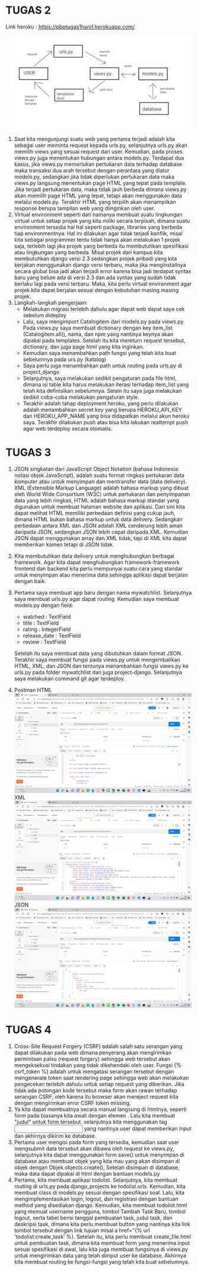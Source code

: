 # TUGAS 2
Link heroku : https://pbptugas1hanif.herokuapp.com/

![alt text](https://github.com/IkhlasulHanif/Tugas2PBP/blob/main/images/bagan.png)
1. Saat kita mengunjungi suatu web yang pertama terjadi adalah kita sebagai user meminta request kepada urls.py, selanjutnya urls.py akan memilih views yang sesuai request dari user. Kemudian, pada proses views.py juga menentukan hubungan antara models.py. Terdapat dua kasus, jika views.py memerlukan pertukaran data terhadap database maka transaksi dua arah tersebut dengan perantara yang diatur models.py, sedangkan jika tidak diperlukan pertukaran data maka views.py langsung menentukan page HTML yang tepat pada template. Jika terjadi pertukaran data, maka tidak jauh berbeda dimana views.py akan memilih page HTML yang tepat, tetapi akan menggunakan data melalui models.py. Terakhir HTML yang terpilih akan menampilkan response berupa tampilan web yang diinginkan oleh user.
2. Virtual environment seperti dari namanya membuat suatu lingkungan virtual untuk setiap projek yang kita miliki secara terpisah, dimana suatu environment tersedia hal hal seperti package, libraries yang berbeda tiap environmentnya. Hal ini dilakukan agar tidak terjadi konflik, misal kita sebagai programmer tentu tidak hanya akan melakukan 1 projek saja, terlebih lagi jika projek yang berbeda itu membutuhkan spesifikasi atau lingkungan yang berbeda. Misal projek dari kampus kita membutuhkan django versi 2.3 sedangkan projek pribadi yang kita kerjakan menggunakan django versi terbaru, maka jika menginstallnya secara global bisa jadi akan terjadi error karena bisa jadi terdapat syntax baru yang belum ada di versi 2.3 dan ada syntax yang sudah tidak berlaku lagi pada versi terbaru. Maka, kita perlu virtual environment agar projek kita dapat berjalan sesuai dengan kebutuhan masing masing projek.
3. Langkah-langkah pengerjaan:
   + Melakukan migrasi terlebih dahulu agar dapat web dapat saya cek sebelum dideploy
   + Lalu, saya mengimport Catalogitem dari models.py pada views.py. Pada views.py saya membuat dictionary dengan key item_list (Catalogitem.all(), nama, dan npm yang        nantinya keynya akan dipakai pada templates. Setelah itu kita mereturn request tersebut, dictionary, dan juga page html yang kita inginkan.
   + Kemudian saya menambahkan path fungsi yang telah kita buat sebelumnya pada urs.py (katalog)
   + Saya perlu juga menambahkan path untuk routing pada urls.py di project_django
   + Selanjutnya, saya melakukan sedikit pengaturan pada file html, dimana isi table kita harus melakukan iterasi terhadap item_list yang telah kita definisikan              sebelumnya. Selain itu saya juga melakukan sedikit coba-coba melakukan pengaturan style.
   + Terakhir adalah tahap deployment heroku, yang perlu dilakukan adalah menambahkan secret key yang berupa HEROKU_API_KEY dan HEROKU_APP_NAME yang bisa didapatkan          melalui akun heroku saya. Terakhir dilakukan push atau bisa kita lakukan reattempt push agar web terdeploy secara otomatis.
# TUGAS 3
1. JSON singkatan dari JavaScript Object Notation (bahasa Indonesia: notasi objek JavaScript), adalah suatu format ringkas pertukaran data komputer atau untuk menyimpan dan mentransfer data (data delivery). XML (Extensible Markup Language) adalah bahasa markup yang dibuat oleh World Wide Consortium (W3C) untuk pertukaran dan penyimpanan data yang lebih ringkas, HTML adalah bahasa markup standar yang digunakan untuk membuat halaman website dan aplikasi. Dari sini kita dapat melihat HTML memiliki perbedaan definisi yang cukup jauh, dimana HTML bukan bahasa markup untuk data delivery. Sedangkan perbedaan antara XML dan JSON adalah XML cenderung lebih aman daripada JSON, sedangkan JSON lebih cepat daripada XML. Kemudian JSON dapat menggunakan array dan XML tidak, tapi di XML kita dapat memberikan komen tetapi di JSON tidak.

2. Kita membutuhkan data delivery untuk menghubungkan berbagai framework. Agar kita dapat menghubungkan framework-framework frontend dan backend kita perlu mempunyai suatu cara yang standar untuk menyimpan atau menerima data sehingga aplikasi dapat berjalan dengan baik.

3. Pertama saya membuat app baru dengan nama mywatchlist. Selanjutnya saya membuat urls.py agar dapat routing. Kemudian saya membuat models.py dengan field:
   * watched : TextField
   * title : TextField
   * rating : IntegerField
   * release_date : TextField
   * review : TextField
  
   Setelah itu saya membuat data yang dibutuhkan dalam format JSON. Terakhir saya membuat fungsi pada views.py untuk mengembalikan HTML, XML, dan JSON dan tentunya  menambahkan fungsi views.py ke urls.py pada folder mywatchlist dan juga project-django. Selanjutnya saya melakukan command git agar terdeploy.
  
4. Postman
HTML
![alt text](https://github.com/IkhlasulHanif/Tugas2PBP/blob/main/images/HTML.png)
XML
![alt text](https://github.com/IkhlasulHanif/Tugas2PBP/blob/main/images/XML.png)
JSON
![alt text](https://github.com/IkhlasulHanif/Tugas2PBP/blob/main/images/JSON.png)
 
# TUGAS 4
1. Cross-Site Request Forgery (CSRF) adalah salah satu serangan yang dapat dilakukan pada web dimana penyerang akan mengirimkan permintaan palsu (request forgery) sehingga web tersebut akan mengeksekusi tindakan yang tidak dikehendaki oleh user. Fungsi {% csrf_token %} adalah untuk mengatasi serangan tersebut dengan mengenerate token saat rendering page sehingga web akan melakukan pengecekan terlebih dahulu untuk setiap request yang diberikan. Jika tidak ada potongan kode tersebut maka form akan rawan terhadap serangan CSRF, oleh karena itu browser akan mereject request kita dengan mengirimkan error CSRF token missing.
2. Ya kita dapat membuatnya secara manual langsung di htmlnya, seperti form pada biasanya kita awali dengan elemen </form>. Lalu kita membuat "judul" untuk form tersebut. selanjutnya kita menggunakan tag <input> yang nantinya user dapat memberikan input dan akhirnya dikirim ke database.
3. Pertama user mengisi pada form yang tersedia, kemudian saat user mengsubmit data tersebut akan dibawa oleh request ke views.py, selanjutnya kita dapat menggunakan form.save() untuk menyimpan di database atau membuat objek yang kita mau yang akan disimpan di objek dengan Objek.objects.create(), Setelah disimpan di database, maka data dapat dipakai di html dengan bantuan models.py
4. Pertama, kita membuat aplikasi todolist. Selanjutnya, kita membuat routing di urls.py pada django_projects ke todolist.urls. Kemudian, kita membuat class di models.py sesuai dengan spesifikasi soal. Lalu, kita mengimplementasikan login, logout, dan registrasi dengan bantuan method yang disediakan django. Kemudian, kita membuat todolist.html yang memuat username pengguna, tombol Tambah Task Baru, tombol logout, serta tabel berisi tanggal pembuatan task, judul task, dan deskripsi task, dimana kita perlu membuat button yang nantinya kita link tombol tersebut dengan link tujuan misal a href="{% url 'todolist:create_task' %}. Setelah itu, kita perlu membuat create_file.html untuk pembuatan task, dimana kita membuat form yang menerima input sesuai spesifikasi di awal, lalu kita juga membuat fungsinya di views.py untuk mengirimkan data yang telah diinput user ke database. Akhirnya kita membuat routing ke fungsi-fungsi yang telah kita buat sebelumnya.
